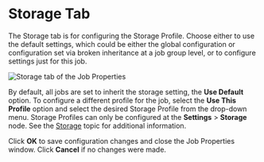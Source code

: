 # Storage Tab

The Storage tab is for configuring the Storage Profile. Choose either to use the default settings,
which could be either the global configuration or configuration set via broken inheritance at a job
group level, or to configure settings just for this job.

![Storage tab of the Job Properties](/img/product_docs/accessanalyzer/11.6/accessanalyzer/admin/settings/storage/storage.webp)

By default, all jobs are set to inherit the storage setting, the **Use Default** option. To
configure a different profile for the job, select the **Use This Profile** option and select the
desired Storage Profile from the drop-down menu. Storage Profiles can only be configured at the
**Settings** > **Storage** node. See the
[Storage](/docs/accessanalyzer/11.6/admin/settings/storage/overview.md)
topic for additional information.

Click **OK** to save configuration changes and close the Job Properties window. Click **Cancel** if
no changes were made.
